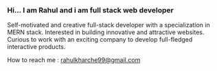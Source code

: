 ### Hi... I am Rahul and i am full stack web developer

Self-motivated and creative full-stack developer with a specialization in MERN stack. Interested in building innovative and attractive websites. Curious to work with an exciting company to develop full-fledged interactive products. 



How to reach me : rahulkharche99@gmail.com

<!--
**RahulK2699/RahulK2699** is a ✨ _special_ ✨ repository because its `README.md` (this file) appears on your GitHub profile.

Here are some ideas to get you started:

- 🔭 I’m currently working on ...
- 🌱 I’m currently learning ...
- 👯 I’m looking to collaborate on ...
- 🤔 I’m looking for help with ...
- 💬 Ask me about ...
- 📫 How to reach me: ...
- 😄 Pronouns: ...
- ⚡ Fun fact: ...
-->
